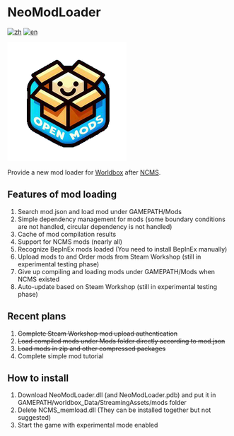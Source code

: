 ﻿# NeoModLoader

[![zh](https://img.shields.io/badge/zh-简体中文-red.svg)](README.md)
[![en](https://img.shields.io/badge/en-English-green.svg)](README.en.md)

![Icon](resources/logo.png)

Provide a new mod loader for [Worldbox](http://www.superworldbox.com/) after [NCMS](https://denq04.github.io/ncms/).

## Features of mod loading

1. Search mod.json and load mod under GAMEPATH/Mods
2. Simple dependency management for mods (some boundary conditions are not handled, circular dependency is not handled)
3. Cache of mod compilation results
4. Support for NCMS mods (nearly all)
5. Recognize BepInEx mods loaded (You need to install BepInEx manually)
6. Upload mods to and Order mods from Steam Workshop (still in experimental testing phase)
7. Give up compiling and loading mods under GAMEPATH/Mods when NCMS existed
8. Auto-update based on Steam Workshop (still in experimental testing phase)

## Recent plans

1. ~~Complete Steam Workshop mod upload authentication~~
2. ~~Load compiled mods under Mods folder directly according to mod.json~~
3. ~~Load mods in zip and other compressed packages~~
4. Complete simple mod tutorial

## How to install

1. Download NeoModLoader.dll (and NeoModLoader.pdb) and put it in GAMEPATH/worldbox_Data/StreamingAssets/mods folder
2. Delete NCMS_memload.dll (They can be installed together but not suggested)
3. Start the game with experimental mode enabled
